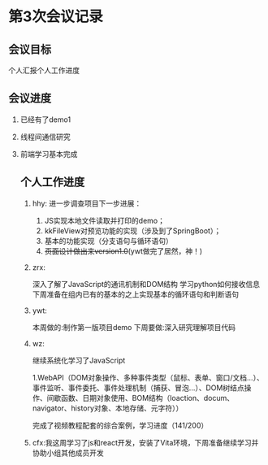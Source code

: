 # 第3次会议记录

## 会议目标

个人汇报个人工作进度



## 会议进度

1. 已经有了demo1

2. 线程间通信研究

3. 前端学习基本完成

   

   ## 个人工作进度

   1. hhy: 进一步调查项目下一步进展：

      1. JS实现本地文件读取并打印的demo；
      2. kkFileView对预览功能的实现（涉及到了SpringBoot）；
      3. 基本的功能实现（分支语句与循环语句）
      4. ~~页面设计做出来version1.0~~(ywt做完了居然，神！)
      
   2. zrx: 
   
      深入了解了JavaScript的通讯机制和DOM结构 学习python如何接收信息 
      下周准备在组内已有的基本的之上实现基本的循环语句和判断语句
   
   3. ywt:
   
      本周做的:制作第一版项目demo
      下周要做:深入研究理解项目代码
   
   4. wz:
   
      继续系统化学习了JavaScript
      
      1.WebAPI（DOM对象操作、多种事件类型（鼠标、表单、窗口/文档...）、事件监听、事件委托、事件处理机制（捕获、冒泡...）、DOM树结点操作、间歇函数、日期对象使用、BOM结构（loaction、docum、navigator、history对象、本地存储、元字符））
      
      完成了视频教程配套的综合案例，学习进度（141/200）
      
   4. cfx:我这周学习了js和react开发，安装了Vita环境，下周准备继续学习并协助小组其他成员开发
   
      
      
      
      
      
   
   